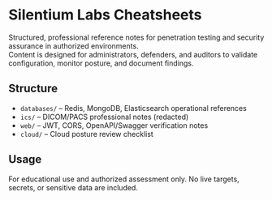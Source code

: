 # Silentium Labs Cheatsheets

Structured, professional reference notes for penetration testing and security assurance in authorized environments.  
Content is designed for administrators, defenders, and auditors to validate configuration, monitor posture, and document findings.

## Structure
- `databases/` – Redis, MongoDB, Elasticsearch operational references
- `ics/` – DICOM/PACS professional notes (redacted)
- `web/` – JWT, CORS, OpenAPI/Swagger verification notes
- `cloud/` – Cloud posture review checklist

## Usage
For educational use and authorized assessment only. No live targets, secrets, or sensitive data are included.
